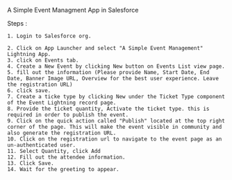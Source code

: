 A Simple Event Managment App in Salesforce

Steps :

    1. Login to Salesforce org.
	
    2. Click on App Launcher and select "A Simple Event Management" Lightning App.
    3. click on Events tab.
    4. Create a New Event by clicking New button on Events List view page.
    5. fill out the information (Please provide Name, Start Date, End Date, Banner Image URL, Overview for the best user experience. Leave the registration URL)
    6. click save.
    7. Create a ticke type by clicking New under the Ticket Type component of the Event Lightning record page.
    8. Provide the ticket quantity, Activate the ticket type. this is required in order to publish the event. 
    9. Click on the quick action called "Publish" located at the top right corner of the page. This will make the event visible in community and also generate the registration URL. 
    10. Click on the registration url to navigate to the event page as an un-authenticated user. 
    11. Select Quantity, click Add
    12. Fill out the attendee information.
    13. Click Save. 
    14. Wait for the greeting to appear. 
    
